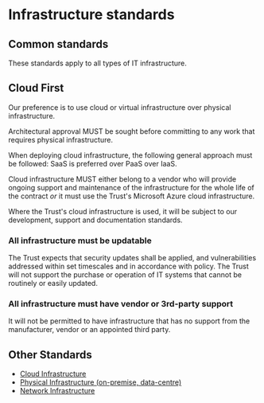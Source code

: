 # Infrastructure standards

## Common standards

These standards apply to all types of IT infrastructure.

## Cloud First

Our preference is to use cloud or virtual infrastructure over physical infrastructure.

Architectural approval MUST be sought before committing to any work that requires physical infrastructure.

When deploying cloud infrastructure, the following general approach must be followed: SaaS is preferred over PaaS over IaaS.

Cloud infrastructure MUST either belong to a vendor who will provide ongoing support and maintenance of the infrastructure for the whole life of the contract
_or_ it must use the Trust's Microsoft Azure cloud infrastructure.

Where the Trust's cloud infrastructure is used, it will be subject to our development, support and documentation standards.

### All infrastructure must be updatable

The Trust expects that security updates shall be applied, and vulnerabilities addressed within set timescales and in accordance with policy. The Trust will not support the purchase or operation of IT systems that cannot be routinely or easily updated.

### All infrastructure must have vendor or 3rd-party support

It will not be permitted to have infrastructure that has no support from the manufacturer, vendor or an appointed third party.

## Other Standards

* [Cloud Infrastructure](infrastructure/cloud/readme)
* [Physical Infrastructure (on-premise, data-centre)](infrastructure/physical/readme)
* [Network Infrastructure](infrastructure/networks)
